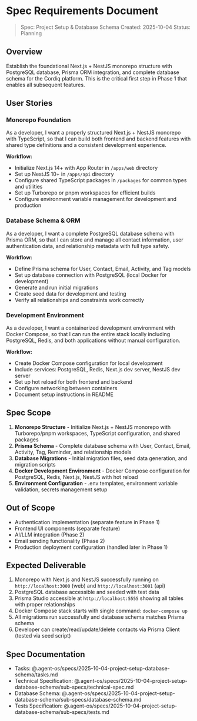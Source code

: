 # Spec Requirements Document

> Spec: Project Setup & Database Schema
> Created: 2025-10-04
> Status: Planning

## Overview

Establish the foundational Next.js + NestJS monorepo structure with PostgreSQL database, Prisma ORM integration, and complete database schema for the Cordiq platform. This is the critical first step in Phase 1 that enables all subsequent features.

## User Stories

### Monorepo Foundation

As a developer, I want a properly structured Next.js + NestJS monorepo with TypeScript, so that I can build both frontend and backend features with shared type definitions and a consistent development experience.

**Workflow:**
- Initialize Next.js 14+ with App Router in `/apps/web` directory
- Set up NestJS 10+ in `/apps/api` directory
- Configure shared TypeScript packages in `/packages` for common types and utilities
- Set up Turborepo or pnpm workspaces for efficient builds
- Configure environment variable management for development and production

### Database Schema & ORM

As a developer, I want a complete PostgreSQL database schema with Prisma ORM, so that I can store and manage all contact information, user authentication data, and relationship metadata with full type safety.

**Workflow:**
- Define Prisma schema for User, Contact, Email, Activity, and Tag models
- Set up database connection with PostgreSQL (local Docker for development)
- Generate and run initial migrations
- Create seed data for development and testing
- Verify all relationships and constraints work correctly

### Development Environment

As a developer, I want a containerized development environment with Docker Compose, so that I can run the entire stack locally including PostgreSQL, Redis, and both applications without manual configuration.

**Workflow:**
- Create Docker Compose configuration for local development
- Include services: PostgreSQL, Redis, Next.js dev server, NestJS dev server
- Set up hot reload for both frontend and backend
- Configure networking between containers
- Document setup instructions in README

## Spec Scope

1. **Monorepo Structure** - Initialize Next.js + NestJS monorepo with Turborepo/pnpm workspaces, TypeScript configuration, and shared packages
2. **Prisma Schema** - Complete database schema with User, Contact, Email, Activity, Tag, Reminder, and relationship models
3. **Database Migrations** - Initial migration files, seed data generation, and migration scripts
4. **Docker Development Environment** - Docker Compose configuration for PostgreSQL, Redis, Next.js, NestJS with hot reload
5. **Environment Configuration** - .env templates, environment variable validation, secrets management setup

## Out of Scope

- Authentication implementation (separate feature in Phase 1)
- Frontend UI components (separate feature)
- AI/LLM integration (Phase 2)
- Email sending functionality (Phase 2)
- Production deployment configuration (handled later in Phase 1)

## Expected Deliverable

1. Monorepo with Next.js and NestJS successfully running on `http://localhost:3000` (web) and `http://localhost:3001` (api)
2. PostgreSQL database accessible and seeded with test data
3. Prisma Studio accessible at `http://localhost:5555` showing all tables with proper relationships
4. Docker Compose stack starts with single command: `docker-compose up`
5. All migrations run successfully and database schema matches Prisma schema
6. Developer can create/read/update/delete contacts via Prisma Client (tested via seed script)

## Spec Documentation

- Tasks: @.agent-os/specs/2025-10-04-project-setup-database-schema/tasks.md
- Technical Specification: @.agent-os/specs/2025-10-04-project-setup-database-schema/sub-specs/technical-spec.md
- Database Schema: @.agent-os/specs/2025-10-04-project-setup-database-schema/sub-specs/database-schema.md
- Tests Specification: @.agent-os/specs/2025-10-04-project-setup-database-schema/sub-specs/tests.md
